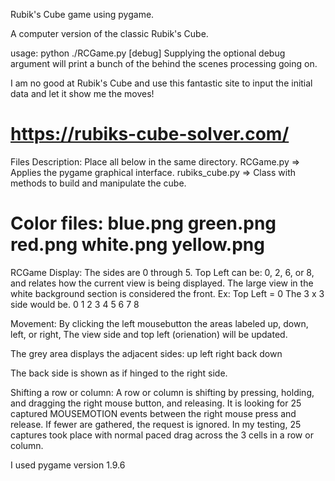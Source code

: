 Rubik's Cube game using pygame.

A computer version of the classic Rubik's Cube.

usage: python ./RCGame.py [debug]
Supplying the optional debug argument will print a bunch
of the behind the scenes processing going on.

I am no good at Rubik's Cube and use this fantastic site to input the initial data and
let it show me the moves!


https://rubiks-cube-solver.com/
===============================================
Files Description:
Place all below in the same directory.
RCGame.py => Applies the pygame graphical interface.
rubiks_cube.py => Class with methods to build and
manipulate the cube.

Color files:
blue.png
green.png
red.png
white.png
yellow.png
===============================================
RCGame Display:
The sides are 0 through 5.
Top Left can be: 0, 2, 6, or 8, and relates how the current view is 
being displayed.
The large view in the white background section is considered the front.
Ex: Top Left = 0
The 3 x 3 side would be.
0 1 2
3 4 5
6 7 8

Movement:
By clicking the left mousebutton the areas labeled up, down, left, or right,
The view side and top left (orienation) will be updated.

The grey area displays the adjacent sides:
            up
       left    right    back
           down
           
The back side is shown as if hinged to the right side.

Shifting a row or column:
A row or column is shifting by pressing, holding, and dragging the right mouse button, and releasing.
It is looking for 25 captured MOUSEMOTION events
between the right mouse press and release. If fewer are gathered, the request
is ignored. In my testing, 25 captures took place with normal paced drag
across the 3 cells in a row or column.

I used pygame version 1.9.6
